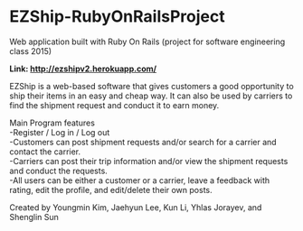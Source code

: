 # EZShip-RubyOnRailsProject
Web application built with Ruby On Rails (project for software engineering class 2015)

<b>Link: http://ezshipv2.herokuapp.com/</b>

EZShip is a web-based software that gives customers a good opportunity to ship their items in an easy and cheap way. It can also be used by carriers to find the shipment request and conduct it to earn money.

Main Program features<br>
-Register / Log in / Log out<br>
-Customers can post shipment requests and/or search for a carrier and contact the carrier.<br>
-Carriers can post their trip information and/or view the shipment requests and conduct the requests.<br>
-All users can be either a customer or a carrier, leave a feedback with rating, edit the profile, and edit/delete their own posts.

Created by Youngmin Kim, Jaehyun Lee, Kun Li, Yhlas Jorayev, and Shenglin Sun



